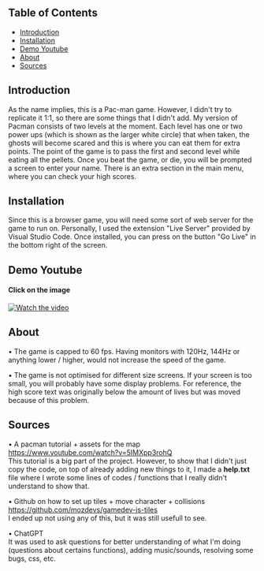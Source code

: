 ## Table of Contents

- [Introduction](#introduction)
- [Installation](#installation)
- [Demo Youtube](#demo-youtube)
- [About](#about)
- [Sources](#sources)

## Introduction
As the name implies, this is a Pac-man game. However, I didn't try to replicate it 1:1, so there are some things that I didn't add. My version of Pacman consists of two levels at the moment. Each level has one or two power ups (which is shown as the larger white circle) that when taken, the ghosts will become scared and this is where you can eat them for extra points. The point of the game is to pass the first and second level while eating all the pellets. Once you beat the game, or die, you will be prompted a screen to enter your name. There is an extra section in the main menu, where you can check your high scores.

## Installation
Since this is a browser game, you will need some sort of web server for the game to run on. Personally, I used the extension "Live Server" provided by Visual Studio Code. Once installed, you can press on the button "Go Live" in the bottom right of the screen.

## Demo Youtube
#### Click on the image
[![Watch the video](https://img.youtube.com/vi/DcCmeYA6cZ0/maxresdefault.jpg)](https://www.youtube.com/watch?v=DcCmeYA6cZ0)

## About
• The game is capped to 60 fps. Having monitors with 120Hz, 144Hz or anything lower / higher, would not increase the speed of the game.

• The game is not optimised for different size screens. If your screen is too small, you will probably have some display problems. For reference, the high score text was originally below the amount of lives but was moved because of this problem.

## Sources
• A pacman tutorial + assets for the map  
https://www.youtube.com/watch?v=5IMXpp3rohQ <br>
This tutorial is a big part of the project. However, to show that I didn't just copy the code, on top of already adding new things to it, I made a **help.txt** file where I wrote some lines of codes / functions that I really didn't understand to show that.

• Github on how to set up tiles + move character + collisions  
https://github.com/mozdevs/gamedev-js-tiles <br>
I ended up not using any of this, but it was still usefull to see.

• ChatGPT  
It was used to ask questions for better understanding of what I'm doing (questions about certains functions), adding music/sounds, 
resolving some bugs, css, etc.

